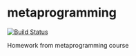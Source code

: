 # metaprogramming

[![Build Status](https://travis-ci.com/2ToThe10th/metaprogramming.svg?branch=master)](https://travis-ci.com/2ToThe10th/metaprogramming)

Homework from metaprogramming course
